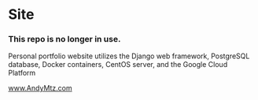 # Site

### This repo is no longer in use.
Personal portfolio website utilizes the Django web framework, PostgreSQL database, Docker containers, CentOS server, and the Google Cloud Platform

www.AndyMtz.com